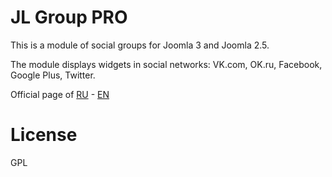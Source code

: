 # JL Group PRO
This is a module of social groups for Joomla 3 and Joomla 2.5.

The module displays widgets in social networks: VK.com, OK.ru, Facebook, Google Plus, Twitter.

Official page of [RU](https://joomline.ru/rasshirenija/moduli/jlgrouppro.html) - [EN](http://joomline.org/extensions/modules-for-joomla/jlgrouppro.html)

# License
GPL
